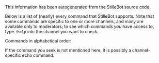 This information has been autogenerated from the StilleBot source code.

Below is a list of (nearly) every command that StilleBot supports. Note that
some commands are specific to one or more channels, and many are available only
to moderators; to see which commands *you* have access to, type `!help` into
the channel you want to check.

Commands in alphabetical order:

If the command you seek is not mentioned here, it is possibly a channel-specific
echo command.
